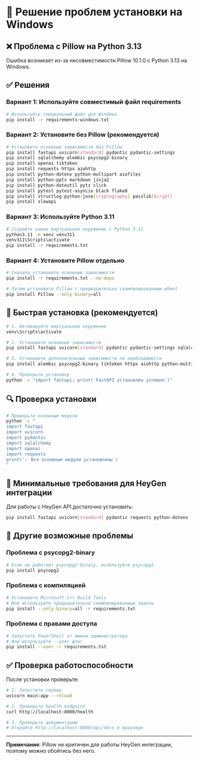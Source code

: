 # 🔧 Решение проблем установки на Windows

## ❌ Проблема с Pillow на Python 3.13

Ошибка возникает из-за несовместимости Pillow 10.1.0 с Python 3.13 на Windows.

## ✅ Решения

### Вариант 1: Используйте совместимый файл requirements

```bash
# Используйте специальный файл для Windows
pip install -r requirements-windows.txt
```

### Вариант 2: Установите без Pillow (рекомендуется)

```bash
# Установите основные зависимости без Pillow
pip install fastapi uvicorn[standard] pydantic pydantic-settings
pip install sqlalchemy alembic psycopg2-binary
pip install openai tiktoken
pip install requests httpx aiohttp
pip install python-dotenv python-multipart aiofiles
pip install python-pptx markdown jinja2
pip install python-dateutil pytz click
pip install pytest pytest-asyncio black flake8
pip install structlog python-jose[cryptography] passlib[bcrypt]
pip install slowapi
```

### Вариант 3: Используйте Python 3.11

```bash
# Создайте новое виртуальное окружение с Python 3.11
python3.11 -m venv venv311
venv311\Scripts\activate
pip install -r requirements.txt
```

### Вариант 4: Установите Pillow отдельно

```bash
# Сначала установите основные зависимости
pip install -r requirements.txt --no-deps

# Затем установите Pillow с предварительно скомпилированным wheel
pip install Pillow --only-binary=all
```

## 🚀 Быстрая установка (рекомендуется)

```bash
# 1. Активируйте виртуальное окружение
venv\Scripts\activate

# 2. Установите основные зависимости
pip install fastapi uvicorn[standard] pydantic pydantic-settings sqlalchemy openai requests python-dotenv

# 3. Установите дополнительные зависимости по необходимости
pip install alembic psycopg2-binary tiktoken httpx aiohttp python-multipart aiofiles

# 4. Проверьте установку
python -c "import fastapi; print('FastAPI установлен успешно')"
```

## 🔍 Проверка установки

```bash
# Проверьте основные модули
python -c "
import fastapi
import uvicorn
import pydantic
import sqlalchemy
import openai
import requests
print('✅ Все основные модули установлены')
"
```

## 📝 Минимальные требования для HeyGen интеграции

Для работы с HeyGen API достаточно установить:

```bash
pip install fastapi uvicorn[standard] pydantic requests python-dotenv
```

## 🐛 Другие возможные проблемы

### Проблема с psycopg2-binary
```bash
# Если не работает psycopg2-binary, используйте psycopg2
pip install psycopg2
```

### Проблема с компиляцией
```bash
# Установите Microsoft C++ Build Tools
# Или используйте предварительно скомпилированные пакеты
pip install --only-binary=all -r requirements.txt
```

### Проблема с правами доступа
```bash
# Запустите PowerShell от имени администратора
# Или используйте --user флаг
pip install --user -r requirements.txt
```

## ✅ Проверка работоспособности

После установки проверьте:

```bash
# 1. Запустите сервер
uvicorn main:app --reload

# 2. Проверьте health endpoint
curl http://localhost:8000/health

# 3. Проверьте документацию
# Откройте http://localhost:8000/api/docs в браузере
```

---

**Примечание**: Pillow не критичен для работы HeyGen интеграции, поэтому можно обойтись без него.
